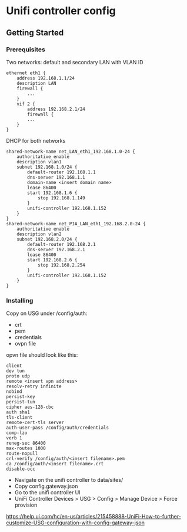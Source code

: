 # Unifi controller config

## Getting Started

### Prerequisites

Two networks: default and secondary LAN with VLAN ID
```
ethernet eth1 {
    address 192.168.1.1/24
    description LAN
    firewall {
        ...
    }
    vif 2 {
        address 192.168.2.1/24
        firewall {
        ... 
    }
}
```

DHCP for both networks
```
shared-network-name net_LAN_eth1_192.168.1.0-24 {
    authoritative enable
    description vlan1
    subnet 192.168.1.0/24 {
        default-router 192.168.1.1
        dns-server 192.168.1.1
        domain-name <insert domain name>
        lease 86400
        start 192.168.1.6 {
            stop 192.168.1.149
        }
        unifi-controller 192.168.1.152
    }
}
shared-network-name net_PIA_LAN_eth1_192.168.2.0-24 {
    authoritative enable
    description vlan2
    subnet 192.168.2.0/24 {
        default-router 192.168.2.1
        dns-server 192.168.2.1
        lease 86400
        start 192.168.2.6 {
            stop 192.168.2.254
        }
        unifi-controller 192.168.1.152
    }
}
```

### Installing

Copy on USG under /config/auth:
* crt
* pem
* credentials
* ovpn file

opvn file should look like this:

```
client
dev tun
proto udp
remote <insert vpn address>
resolv-retry infinite
nobind
persist-key
persist-tun
cipher aes-128-cbc
auth sha1
tls-client
remote-cert-tls server
auth-user-pass /config/auth/credentials
comp-lzo
verb 1
reneg-sec 86400
max-routes 1000
route-nopull
crl-verify /config/auth/<insert filename>.pem
ca /config/auth/<insert filename>.crt
disable-occ
```

* Navigate on the unifi controller to data/sites/<insert siteid>
* Copy config.gateway.json
* Go to the unifi controller UI
* UniFi Controller Devices > USG > Config > Manage Device > Force provision 

https://help.ui.com/hc/en-us/articles/215458888-UniFi-How-to-further-customize-USG-configuration-with-config-gateway-json
